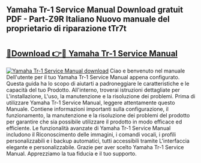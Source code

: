 ## Yamaha Tr-1 Service Manual Download gratuit PDF - Part-Z9R Italiano Nuovo manuale del proprietario di riparazione tTr7t

# <h2><a href="http://dfe6nu.blite.top/?on=Yamaha+Tr-1+Service+Manual">🔗Download 👉🔴 Yamaha Tr-1 Service Manual</a></h2>

[![Yamaha Tr-1 Service Manual download](https://i.imgur.com/lujVjoI.png)](http://dfe6nu.blite.top/?on=Yamaha+Tr-1+Service+Manual)
Ciao e benvenuto nel manuale Dell'utente per il tuo Yamaha Tr-1 Service Manual appena configurato. Questa guida ha lo scopo di aiutarti a padroneggiare le caratteristiche e le capacità del tuo Prodotto. All'interno, troverai istruzioni dettagliate per L'installazione, L'uso, la manutenzione e la risoluzione dei problemi. Prima di utilizzare Yamaha Tr-1 Service Manual, leggere attentamente questo Manuale. Contiene informazioni importanti sulla configurazione, il funzionamento, la manutenzione e la risoluzione dei problemi del prodotto per garantire che sia possibile utilizzare il prodotto in modo efficace ed efficiente. Le funzionalità avanzate di Yamaha Tr-1 Service Manual includono il Riconoscimento delle immagini, i comandi vocali, i profili personalizzabili e i backup automatici, tutti accessibili tramite L'interfaccia elegante e personalizzabile. Grazie per aver scelto Yamaha Tr-1 Service Manual. Apprezziamo la tua fiducia e il tuo supporto.
